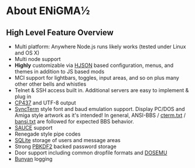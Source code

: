# About ENiGMA½

## High Level Feature Overview
* Multi platform: Anywhere Node.js runs likely works (tested under Linux and OS X)
* Multi node support
* **Highly** customizable via [HJSON](http://hjson.org/) based configuration, menus, and themes in addition to JS based mods
* MCI support for lightbars, toggles, input areas, and so on plus many other other bells and whistles
* Telnet & SSH access built in. Additional servers are easy to implement & plug in
* [CP437](http://www.ascii-codes.com/) and UTF-8 output
* [SyncTerm](http://syncterm.bbsdev.net/) style font and baud emulation support. Display PC/DOS and Amiga style artwork as it's intended! In general, ANSI-BBS / [cterm.txt](http://cvs.synchro.net/cgi-bin/viewcvs.cgi/*checkout*/src/conio/cterm.txt?content-type=text%2Fplain&revision=HEAD) / [bansi.txt](http://www.bbsdocumentary.com/library/PROGRAMS/GRAPHICS/ANSI/bansi.txt) are followed for expected BBS behavior.
* [SAUCE](http://www.acid.org/info/sauce/sauce.htm) support
* Renegade style pipe codes
* [SQLite](http://sqlite.org/) storage of users and message areas
* Strong [PBKDF2](https://en.wikipedia.org/wiki/PBKDF2) backed password storage
* Door support including common dropfile formats and [DOSEMU](http://www.dosemu.org/)
* [Bunyan](https://github.com/trentm/node-bunyan) logging